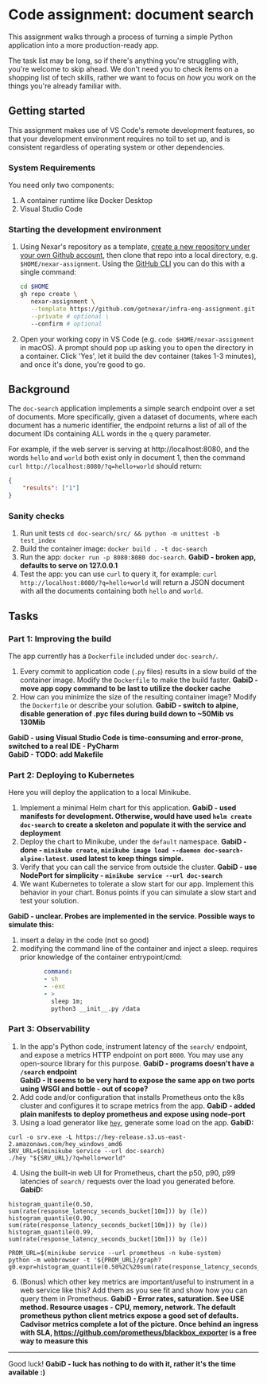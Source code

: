 # Code assignment: document search

This assignment walks through a process of turning a simple Python application into a more production-ready app.

The task list may be long, so if there's anything you're struggling with, you're welcome to skip ahead. We don't need you to check items on a shopping list of tech skills, rather we want to focus on _how_ you work on the things you're already familiar with.

## Getting started

This assignment makes use of VS Code's remote development features, so that your development environment requires no toil to set up, and is consistent regardless of operating system or other dependencies.

### System Requirements

You need only two components:
1. A container runtime like Docker Desktop
2. Visual Studio Code

### Starting the development environment

1. Using Nexar's repository as a template, [create a new repository under your own Github account](https://docs.github.com/en/repositories/creating-and-managing-repositories/creating-a-repository-from-a-template#creating-a-repository-from-a-template), then clone that repo into a local directory, e.g. `$HOME/nexar-assignment`.
    Using the [GitHub CLI](https://cli.github.com/manual/gh_repo_create) you can do this with a single command:
    ```bash
    cd $HOME
    gh repo create \
       nexar-assignment \
       --template https://github.com/getnexar/infra-eng-assignment.git \
       --private # optional \
       --confirm # optional
    ```

2. Open your working copy in VS Code (e.g. `code $HOME/nexar-assignment` in macOS). A prompt should pop up asking you to open the directory in a container. Click 'Yes', let it build the dev container (takes 1-3 minutes), and once it's done, you're good to go.

## Background

The `doc-search` application implements a simple search endpoint over a set of documents. More specifically, given a dataset of documents, where each document has a numeric identifier, the endpoint returns a list of all of the document IDs containing ALL words in the `q` query parameter.

For example, if the web server is serving at http://localhost:8080, and the words `hello` and `world` both exist only in document 1, then the command `curl http://localhost:8080/?q=hello+world` should return:

```json
{
    "results": ["1"]
}
```

### Sanity checks

1. Run unit tests `cd doc-search/src/ && python -m unittest -b test_index`
2. Build the container image: `docker build . -t doc-search`
3. Run the app: `docker run -p 8080:8080 doc-search`.
**GabiD - broken app, defaults to serve on 127.0.0.1**<br>
4. Test the app: you can use `curl` to query it, for example: 
`curl http://localhost:8080/?q=hello+world` will return a JSON document with all the
documents containing both `hello` and `world`.

## Tasks

### Part 1: Improving the build

The app currently has a `Dockerfile` included under `doc-search/`.

1. Every commit to application code (`.py` files) results in a slow build of the container image. Modify the `Dockerfile` to make the build faster.
**GabiD - move app copy command to be last to utilize the docker cache**<br>
2. How can you minimize the size of the resulting container image? Modify the `Dockerfile` or describe your solution.
**GabiD - switch to alpine, disable generation of .pyc files during build down to ~50Mib vs 130Mib**<br>

**GabiD - using Visual Studio Code is time-consuming and error-prone, switched to a real IDE - PyCharm**<br>
**GabiD - TODO: add Makefile**<br>

### Part 2: Deploying to Kubernetes

Here you will deploy the application to a local Minikube.

1. Implement a minimal Helm chart for this application.
**GabiD - used manifests for development. Otherwise, would have used 
`helm create doc-search` to create a skeleton and populate it with the service and deployment**<br>
2. Deploy the chart to Minikube, under the `default` namespace.
**GabiD - done - `minikube create`, `minikube image load --daemon doc-search-alpine:latest`.
used latest to keep things simple.**<br>
3. Verify that you can call the service from outside the cluster.
**GabiD - use NodePort for simplicity - `minikube service --url doc-search`**<br>
4. We want Kubernetes to tolerate a slow start for our app. Implement this behavior in your chart. Bonus points if you can simulate a slow start and test your solution.

**GabiD - unclear. Probes are implemented in the service. Possible ways to simulate this:**
1. insert a delay in the code (not so good)
2. modifying the command line of the container and inject a sleep. requires prior
knowledge of the container entrypoint/cmd:
```yaml
          command:
          - sh
          - -exc
          - >
            sleep 1m;
            python3 __init__.py /data
```

### Part 3: Observability

1. In the app's Python code, instrument latency of the `search/` endpoint, and expose a metrics HTTP endpoint on port `8000`. You may use any open-source library for this purpose.
**GabiD - programs doesn't have a `/search` endpoint**<br>
**GabiD - It seems to be very hard to expose the same app on two ports using WSGI and bottle - out of scope?**
2. Add code and/or configuration that installs Prometheus onto the k8s cluster and configures it to scrape metrics from the app.
**GabiD - added plain manifests to deploy prometheus and expose using node-port**<br>
3. Using a load generator like [`hey`](https://github.com/rakyll/hey), generate some load on the app.
**GabiD:**
```
curl -o srv.exe -L https://hey-release.s3.us-east-2.amazonaws.com/hey_windows_amd6
SRV_URL=$(minikube service --url doc-search)
./hey "${SRV_URL}/?q=hello+world"
```
4. Using the built-in web UI for Prometheus, chart the p50, p90, p99 latencies of `search/` requests over the load you generated before.
**GabiD:**
```
histogram_quantile(0.50, sum(rate(response_latency_seconds_bucket[10m])) by (le))
histogram_quantile(0.90, sum(rate(response_latency_seconds_bucket[10m])) by (le))
histogram_quantile(0.99, sum(rate(response_latency_seconds_bucket[10m])) by (le))
```
```shell
PROM_URL=$(minikube service --url prometheus -n kube-system)
python -m webbrowser -t '${PROM_URL}/graph?g0.expr=histogram_quantile(0.50%2C%20sum(rate(response_latency_seconds_bucket%5B10m%5D))%20by%20(le))&g0.tab=0&g0.stacked=0&g0.show_exemplars=0&g0.range_input=1h&g1.expr=histogram_quantile(0.90%2C%20sum(rate(response_latency_seconds_bucket%5B10m%5D))%20by%20(le))&g1.tab=0&g1.stacked=0&g1.show_exemplars=0&g1.range_input=1h&g2.expr=histogram_quantile(0.99%2C%20sum(rate(response_latency_seconds_bucket%5B10m%5D))%20by%20(le))&g2.tab=0&g2.stacked=0&g2.show_exemplars=0&g2.range_input=1h''
```
6. (Bonus) which other key metrics are important/useful to instrument in a web service like this? Add them as you see fit and show how you can query them in Prometheus.
**GabiD - Error rates, saturation. See USE method. Resource usages - CPU, memory, network. The default prometheus python client metrics expose a good set of defaults. Cadvisor metrics complete a lot of the picture. Once behind an ingress with SLA, https://github.com/prometheus/blackbox_exporter is a free way to measure this**<br>
---

Good luck!
**GabiD - luck has nothing to do with it, rather it's the time available :)**<br>
